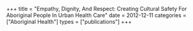 +++
title = "Empathy, Dignity, And Respect: Creating Cultural Safety For Aboriginal People In Urban Health Care"
date = 2012-12-11
categories = ["Aboriginal Health"]
types = ["publications"]
+++
